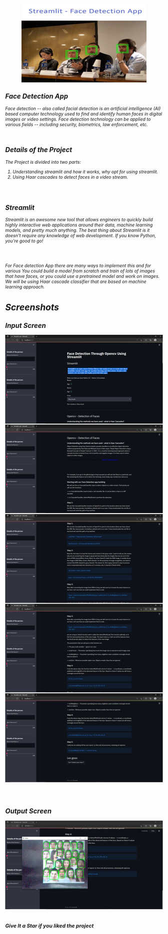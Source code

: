 <div align="center"> <img src="Screenshots/main.png" width="400" height="250"> </center> </div>

<i>
  
  <h2> <i> Face Detection App </i> </h2>
<p><i> Face detection -- also called facial detection is an artificial intelligence (Al) based computer technology used to find and identify human faces in digital images or video settings. Face detection technology can be applied to various fields -- including security, biometrics, law enforcement, etc.</p>

<br>


  <h2> Details of the Project </h2>

<p>
The Project is divided into two parts:

1. Understanding streamlit and how it works, why opt for using streamlit. <br>
  2. Using Haar cascades to detect faces in a video stream.</p>
  
<br><br>
<h2> <i>Streamlit</i> </h2>
<p><i>Streamlit is an awesome new tool that allows engineers to quickly build highly interactive web applications around their data, machine learning models, and pretty much anything. The best thing about Streamlit is it doesn't require any knowledge of web development. If you know Python, you're good to go! </p>
  <br> <br>

<p><i> For Face detection App there are many ways to implement this and for various You could build a model from scratch and train of lots of images that have faces, or you could use a pretrained model and work on images. We will be using Haar cascade classifier that are based on machine learning approach.</p>

  
  
  <h1> Screenshots </h1>
  <h2> Input Screen </h2>
<img src="Screenshots/Screenshot (1).png" /> 
  <img src="Screenshots/Screenshot (2).png" /> 
  <img src="Screenshots/Screenshot (3).png" /> 
  <img src="Screenshots/Screenshot (4).png" /> 
  <img src="Screenshots/Screenshot (5).png" /> 
  
  <br><br>
  
<h2> Output Screen </h2> 

  <img src="Screenshots/Screenshot (6).png" /> 
  <br><br>



### Give It a Star if you liked the project 

